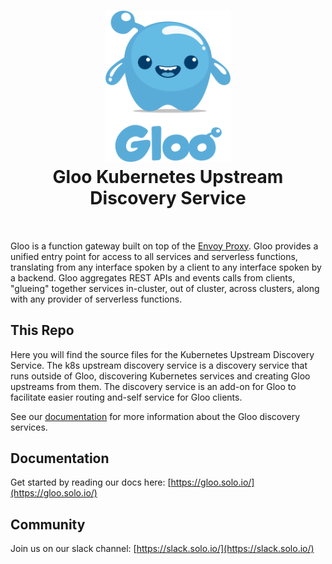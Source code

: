 
<h1 align="center">
    <img src="Gloo-01.png" alt="Gloo" width="200" height="242">
  <br>
  Gloo Kubernetes Upstream Discovery Service
</h1>


<h4 align="center"></h4>
<BR>

Gloo is a function gateway built on top of the [Envoy Proxy](https://www.Envoyproxy.io). Gloo provides a unified entry point
for access to all services and serverless functions, translating from any interface spoken by a client to any interface
spoken by a backend. Gloo aggregates REST APIs and events calls from clients, "glueing" together services in-cluster, 
out of cluster, across clusters, along with any provider of serverless functions.

This Repo 
----
Here you will find the source files for the Kubernetes Upstream Discovery Service. The k8s upstream discovery service is a
discovery service that runs outside of Gloo, discovering Kubernetes services and creating Gloo upstreams from them. The 
discovery service is an add-on for Gloo to facilitate easier routing and-self service for Gloo clients.

See our [documentation](https://gloo.solo.io) for more information about the Gloo discovery services. 

Documentation
-----

Get started by reading our docs here: [https://gloo.solo.io/](https://gloo.solo.io/)

Community
-----
Join us on our slack channel: [https://slack.solo.io/](https://slack.solo.io/)
